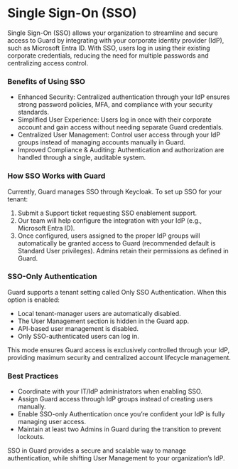 # Single Sign-On (SSO)

Single Sign-On (SSO) allows your organization to streamline and secure access to Guard by integrating with your corporate identity provider (IdP), such as Microsoft Entra ID. With SSO, users log in using their existing corporate credentials, reducing the need for multiple passwords and centralizing access control.

### Benefits of Using SSO

* Enhanced Security: Centralized authentication through your IdP ensures strong password policies, MFA, and compliance with your security standards.
* Simplified User Experience: Users log in once with their corporate account and gain access without needing separate Guard credentials.
* Centralized User Management: Control user access through your IdP groups instead of managing accounts manually in Guard.
* Improved Compliance & Auditing: Authentication and authorization are handled through a single, auditable system.

### How SSO Works with Guard

Currently, Guard manages SSO through Keycloak. To set up SSO for your tenant:

1. Submit a Support ticket requesting SSO enablement support.
2. Our team will help configure the integration with your IdP (e.g., Microsoft Entra ID).
3. Once configured, users assigned to the proper IdP groups will automatically be granted access to Guard (recommended default is Standard User privileges). Admins retain their permissions as defined in Guard.

### SSO-Only Authentication

Guard supports a tenant setting called Only SSO Authentication. When this option is enabled:

* Local tenant-manager users are automatically disabled.
* The User Management section is hidden in the Guard app.
* API-based user management is disabled.
* Only SSO-authenticated users can log in.

This mode ensures Guard access is exclusively controlled through your IdP, providing maximum security and centralized account lifecycle management.

### Best Practices

* Coordinate with your IT/IdP administrators when enabling SSO.
* Assign Guard access through IdP groups instead of creating users manually.
* Enable SSO-only Authentication once you’re confident your IdP is fully managing user access.
* Maintain at least two Admins in Guard during the transition to prevent lockouts.

SSO in Guard provides a secure and scalable way to manage authentication, while shifting User Management to your organization’s IdP.

&#x20;
